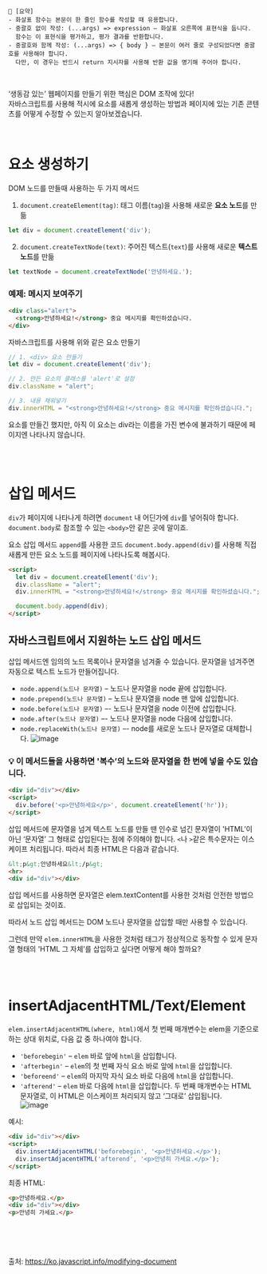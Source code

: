 ```
📍 [요약]
- 화살표 함수는 본문이 한 줄인 함수를 작성할 때 유용합니다.
- 중괄호 없이 작성: (...args) => expression – 화살표 오른쪽에 표현식을 둡니다.   
  함수는 이 표현식을 평가하고, 평가 결과를 반환합니다.
- 중괄호와 함께 작성: (...args) => { body } – 본문이 여러 줄로 구성되었다면 중괄호를 사용해야 합니다. 
  다만, 이 경우는 반드시 return 지시자를 사용해 반환 값을 명기해 주어야 합니다.
```
<br/>

‘생동감 있는’ 웹페이지를 만들기 위한 핵심은 DOM 조작에 있다!   
자바스크립트를 사용해 적시에 요소를 새롭게 생성하는 방법과 페이지에 있는 기존 콘텐츠를 어떻게 수정할 수 있는지 알아보겠습니다.

<br/>

# 요소 생성하기
DOM 노드를 만들때 사용하는 두 가지 메서드
1. `document.createElement(tag)`: 태그 이름(`tag`)을 사용해 새로운 **요소 노드**를 만듦
  ```js
  let div = document.createElement('div');
  ```
2. `document.createTextNode(text)`: 주어진 텍스트(`text`)를 사용해 새로운 **텍스트 노드**를 만듦
  ```js
  let textNode = document.createTextNode('안녕하세요.');
  ```

### 예제: 메시지 보여주기
```html
<div class="alert">
  <strong>안녕하세요!</strong> 중요 메시지를 확인하셨습니다.
</div>
```
자바스크립트를 사용해 위와 같은 요소 만들기 
```js
// 1. <div> 요소 만들기
let div = document.createElement('div');

// 2. 만든 요소의 클래스를 'alert'로 설정
div.className = "alert";

// 3. 내용 채워넣기
div.innerHTML = "<strong>안녕하세요!</strong> 중요 메시지를 확인하셨습니다.";
```
요소를 만들긴 했지만, 아직 이 요소는 div라는 이름을 가진 변수에 불과하기 때문에 페이지엔 나타나지 않습니다.

<br/><br/>

# 삽입 메서드
`div`가 페이지에 나타나게 하려면 `document` 내 어딘가에 `div`를 넣어줘야 합니다. `document.body`로 참조할 수 있는 `<body>`안 같은 곳에 말이죠.

요소 삽입 메서드 `append`를 사용한 코드 `document.body.append(div)`를 사용해 직접 새롭게 만든 요소 노드를 페이지에 나타나도록 해봅시다.
```html
<script>
  let div = document.createElement('div');
  div.className = "alert";
  div.innerHTML = "<strong>안녕하세요!</strong> 중요 메시지를 확인하셨습니다.";

  document.body.append(div);
</script>
```

## 자바스크립트에서 지원하는 노드 삽입 메서드
삽입 메서드엔 임의의 노드 목록이나 문자열을 넘겨줄 수 있습니다. 문자열을 넘겨주면 자동으로 텍스트 노드가 만들어집니다.   
- `node.append(노드나 문자열)` – 노드나 문자열을 node 끝에 삽입합니다.
- `node.prepend(노드나 문자열)` – 노드나 문자열을 node 맨 앞에 삽입합니다.
- `node.before(노드나 문자열)` –- 노드나 문자열을 node 이전에 삽입합니다.
- `node.after(노드나 문자열)` –- 노드나 문자열을 node 다음에 삽입합니다.
- `node.replaceWith(노드나 문자열)` –- node를 새로운 노드나 문자열로 대체합니다.
![image](https://user-images.githubusercontent.com/50884017/199657759-ea8180fa-8b48-42ac-ac64-4d9806b979e6.png)

### 💡 이 메서드들을 사용하면 '복수’의 노드와 문자열을 한 번에 넣을 수도 있습니다.
```html
<div id="div"></div>
<script>
  div.before('<p>안녕하세요</p>', document.createElement('hr'));
</script>
```
삽입 메서드에 문자열을 넘겨 텍스트 노드를 만들 땐 인수로 넘긴 문자열이 'HTML’이 아닌 ‘문자열’ 그 형태로 삽입된다는 점에 주의해야 합니다. `<`나 `>`같은 특수문자는 이스케이프 처리됩니다.
따라서 최종 HTML은 다음과 같습니다.
```html
&lt;p&gt;안녕하세요&lt;/p&gt;
<hr>
<div id="div"></div>
```

삽입 메서드를 사용하면 문자열은 elem.textContent를 사용한 것처럼 안전한 방법으로 삽입되는 것이죠.

따라서 노드 삽입 메서드는 DOM 노드나 문자열을 삽입할 때만 사용할 수 있습니다.

그런데 만약 `elem.innerHTML`을 사용한 것처럼 태그가 정상적으로 동작할 수 있게 문자열 형태의 'HTML 그 자체’를 삽입하고 싶다면 어떻게 해야 할까요?

<br/><br/>

# insertAdjacentHTML/Text/Element
`elem.insertAdjacentHTML(where, html)`에서 첫 번째 매개변수는 elem을 기준으로 하는 상대 위치로, 다음 값 중 하나여야 합니다.
- `'beforebegin'` – `elem` 바로 앞에 `html`을 삽입합니다.
- `'afterbegin'` – `elem`의 첫 번째 자식 요소 바로 앞에 `html`을 삽입합니다.
- `'beforeend'` – `elem`의 마지막 자식 요소 바로 다음에 `html`을 삽입합니다.
- `'afterend'` – `elem` 바로 다음에 `html`을 삽입합니다.
두 번째 매개변수는 HTML 문자열로, 이 HTML은 이스케이프 처리되지 않고 ‘그대로’ 삽입됩니다.   
![image](https://user-images.githubusercontent.com/50884017/199658339-c35c90c9-4b63-4c59-a1f4-883ab65a4a69.png)

예시:
```html
<div id="div"></div>
<script>
  div.insertAdjacentHTML('beforebegin', '<p>안녕하세요.</p>');
  div.insertAdjacentHTML('afterend', '<p>안녕히 가세요.</p>');
</script>
```
최종 HTML:
```html
<p>안녕하세요.</p>
<div id="div"></div>
<p>안녕히 가세요.</p>
```

<br/><br/><br/>

출처: https://ko.javascript.info/modifying-document
